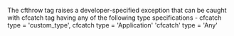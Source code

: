 The cfthrow tag raises a developer-specified exception that can be caught with cfcatch tag
  having any of the following type specifications - cfcatch type = 'custom_type', cfcatch type = 'Application'
  'cfcatch' type = 'Any'